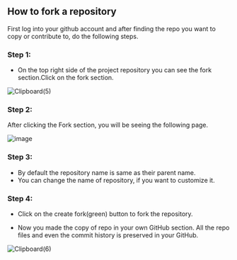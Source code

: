 ## How to fork a repository

First log into your github account and after finding the repo you want to copy or contribute to, do the following steps.

### Step 1:
- On the top right side of the project repository you can see the fork section.Click on the fork section.

![Clipboard(5)](https://user-images.githubusercontent.com/71596539/177612821-dd1e8cef-9c02-4318-a103-2807ecba83ac.jpg)

### Step 2:
After clicking the Fork section, you will be seeing the following page.

![image](https://user-images.githubusercontent.com/71596539/177613581-492cac36-2dd0-4e4d-b64e-f44e0234ac76.png)

### Step 3: 
- By default the repository name is same as their parent name. 
- You can change the name of repository, if you want to customize it.


### Step 4:
- Click on the create fork(green) button to fork the repository.

-  Now you made the copy of repo in your own GitHub section. All the repo files and even the commit history is preserved in your GitHub.

![Clipboard(6)](https://user-images.githubusercontent.com/71596539/177618992-382e7549-2411-4750-b234-8b3882758af5.jpg)


